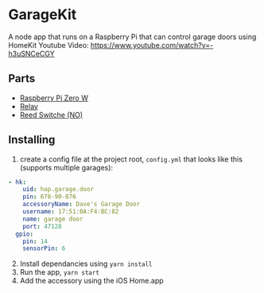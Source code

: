# GarageKit

A node app that runs on a Raspberry Pi that can control garage doors using HomeKit
Youtube Video: https://www.youtube.com/watch?v=-h3uSNCeCGY

## Parts

- [Raspberry Pi Zero W](https://www.amazon.ca/Raspberry-Pi-Zero-W/dp/B06XFZC3BX/ref=sr_1_3?dchild=1&keywords=raspberry+pi+zero+w&qid=1618610772&s=electronics&sr=1-3)
- [Relay](https://www.amazon.ca/COVVY-Channel-Expansion-Triggered-Arduino/dp/B07VRNRWJ8/ref=pd_sbs_1?pd_rd_w=4cOWH&pf_rd_p=73696620-9c76-4b06-8f98-d922b7ad22e2&pf_rd_r=MVXMYGFYGX3AHS5MJHBK&pd_rd_r=692e3a7b-4dcb-49af-ba8a-b2ce0e55f429&pd_rd_wg=kCfJo&pd_rd_i=B07VRNRWJ8&psc=1)
- [Reed Switche (NO)](https://www.amazon.ca/Mxfans-Magnetic-Proximity-Contact-110-220V/dp/B07DXJL818/ref=sr_1_8?dchild=1&keywords=reed+switch&qid=1618610902&s=hi&sr=1-8)

## Installing

1. create a config file at the project root, `config.yml` that looks like this (supports multiple garages):

```yml
- hk:
    uid: hap.garage.door
    pin: 678-90-876
    accessoryName: Dave's Garage Door
    username: 17:51:0A:F4:BC:82
    name: garage door
    port: 47128
  gpio:
    pin: 14
    sensorPin: 6
```

2. Install dependancies using `yarn install`
3. Run the app, `yarn start`
4. Add the accessory using the iOS Home.app
